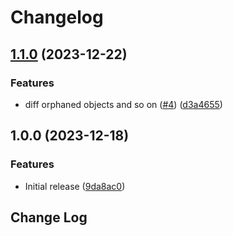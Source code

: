 # Changelog

## [1.1.0](https://github.com/sunggun-yu/vscode-kubemani-diff/compare/v1.0.0...v1.1.0) (2023-12-22)


### Features

* diff orphaned objects and so on ([#4](https://github.com/sunggun-yu/vscode-kubemani-diff/issues/4)) ([d3a4655](https://github.com/sunggun-yu/vscode-kubemani-diff/commit/d3a4655a8195e6534d6020cdbfc207356029325b))

## 1.0.0 (2023-12-18)


### Features

* Initial release ([9da8ac0](https://github.com/sunggun-yu/vscode-kubemani-diff/commit/9da8ac0838a6ea127273229193df42ba4ec9a6d6))

## Change Log
